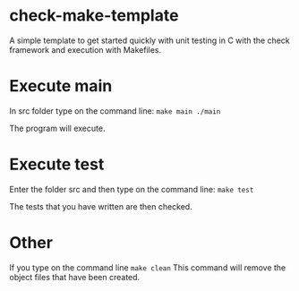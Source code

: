 # check-make-template
A simple template to get started quickly with unit testing in C with the check framework and execution with Makefiles.


# Execute main
In src folder type on the command line:
`make main
./main`

The program will execute.

# Execute test
Enter the folder src and then type on the command line:
`make test`

The tests that you have written are then checked.

# Other
If you type on the command line
`make clean`
This command will remove the object files that have been created.
